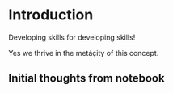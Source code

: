 # Introduction

Developing skills for developing skills!

Yes we thrive in the metáçity of this concept.

## Initial thoughts from notebook




